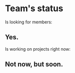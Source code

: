 # Team's status
Is looking for members:

Yes.
---------------
Is working on projects right now:

Not now, but soon.
---------------
